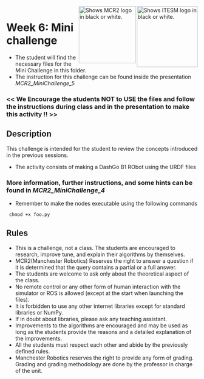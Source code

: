 <picture>
  <source media="(prefers-color-scheme: dark)" srcset="https://github.com/ManchesterRoboticsLtd/MR3001C_Cyber-Physical_Systems_I/blob/main/Misc/Logos/Logotipo%20Vertical%20Bco_Transparente.png">
  <source media="(prefers-color-scheme: light)" srcset="https://github.com/ManchesterRoboticsLtd/MR3001C_Cyber-Physical_Systems_I/blob/main/Misc/Logos/Logotipo%20Vertical%20Azul%20transparente.png">
  <img alt="Shows ITESM logo in black or white." width="160" align="right">
</picture>

<picture>
  <source media="(prefers-color-scheme: dark)" srcset="https://github.com/ManchesterRoboticsLtd/MR3001C_Cyber-Physical_Systems_I/blob/main/Misc/Logos/MCR2_Logo_White.png">
  <source media="(prefers-color-scheme: light)" srcset="https://github.com/ManchesterRoboticsLtd/MR3001C_Cyber-Physical_Systems_I/blob/main/Misc/Logos/MCR2_Logo_Black.png">
  <img alt="Shows MCR2 logo in black or white." width="150" align="right">
</picture>

# Week 6: Mini challenge

* The student will find the necessary files for the Mini Challenge in this folder.
* The instruction for this challenge can be found inside the presentation *MCR2_MiniChallenge_5*

### << We Encourage the students NOT to USE the files and follow the instructions during class and in the presentation to make this activity !! >>

## Description
This challenge is intended for the student to review the concepts introduced in the previous sessions.
* The activity consists of making a DashGo B1 RObot using the URDF files

### More information, further instructions, and some hints can be found in *MCR2_MiniChallenge_4*


  - Remember to make the nodes executable using the following commands
```
 chmod +x foo.py
```

## Rules
* This is a challenge, not a class. The students are encouraged to research, improve tune, and explain their algorithms by themselves.
* MCR2(Manchester Robotics) Reserves the right to answer a question if it is determined that the query contains a partial or a full answer.
* The students are welcome to ask only about the theoretical aspect of the class.
* No remote control or any other form of human interaction with the simulator or ROS is allowed (except at the start when launching the files).
* It is forbidden to use any other internet libraries except for standard libraries or NumPy.
* If in doubt about libraries, please ask any teaching assistant.
* Improvements to the algorithms are encouraged and may be used as long as the students provide the reasons and a detailed explanation of the improvements.
* All the students must respect each other and abide by the previously defined rules.
* Manchester Robotics reserves the right to provide any form of grading. Grading and grading methodology are done by the professor in charge of the unit.

